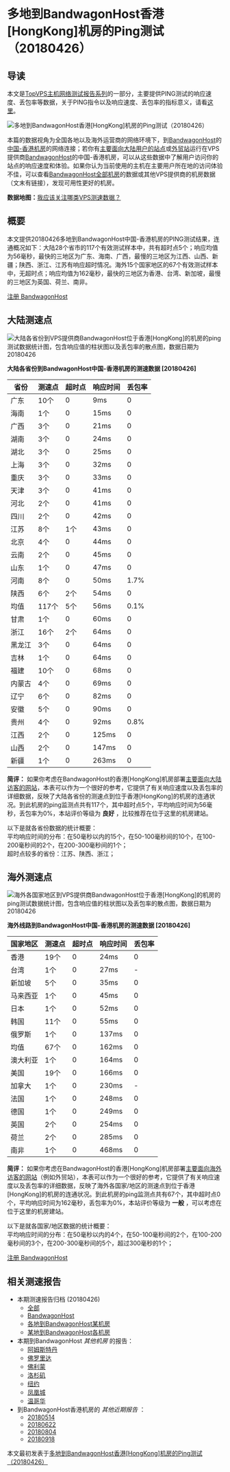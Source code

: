 #  多地到BandwagonHost香港[HongKong]机房的Ping测试（20180426） 

## 导读

本文是[TopVPS主机网络测试报告系列](https://vps123.top/pingtest)的一部分，主要提供PING测试的响应速度、丢包率等数据，关于PING指令以及响应速度、丢包率的指标意义，请看[这里](https://vps123.top/what-is-ping.html)。

![多地到BandwagonHost香港\[HongKong\]机房的Ping测试（20180426）](/images/thumbnails/to_bwg_HongKong.png)

本篇的数据视角为全国各地以及海外运营商的网络环境下，到[BandwagonHost](https://vps123.top/go/bwg)的[中国-香港机房](https://vps123.top/bandwagon-facilities.html#hongkong)的网络连接；若你有[主要面向大陆用户的站点](https://vps123.top/website-for-mainland-users.html)或[外贸站](https://vps123.top/website-for-internation-trade.html)运行在VPS提供商[BandwagonHost](https://vps123.top/go/bwg)的中国-香港机房，可以从这些数据中了解用户访问你的站点的响应速度和体验。如果你认为当前使用的主机在主要用户所在地的访问体验不佳，可以查看[BandwagonHost全部机房](/bandwagon/isp/china/20180426-bandwagon-isp-china.md)的数据或其他VPS提供商的机房数据（文末有链接），发现可用性更好的机房。

**数据地图：**[我应该关注哪类VPS测速数据？](https://vps123.top/find-pingtest-data-you-need.html)

## 概要

本文提供20180426多地到BandwagonHost中国-香港机房的PING测试结果，连通概况如下：大陆28个省市的117个有效测试样本中，共有超时点5个；响应均值为56毫秒，最快的三地区为广东、海南、广西，最慢的三地区为江西、山西、新疆；陕西、浙江、江苏有响应超时情况。海外15个国家地区的67个有效测试样本中，无超时点；响应均值为162毫秒，最快的三地区为香港、台湾、新加坡，最慢的三地区为英国、荷兰、南非。

[注册 BandwagonHost](https://vps123.top/go/bwg/_btn1)

## 大陆测速点

![大陆各省份到VPS提供商BandwagonHost位于香港\[HongKong\]的机房的ping测试数据统计图，包含响应值的柱状图以及丢包率的散点图，数据日期为20180426](/images/pingtests/bwg_20180426/plot_idc_bwg_china-hongkong_20180426_mainland.png)

**大陆各省份到BandwagonHost中国-香港机房的测速数据 [20180426]**

省份 | 测速点 | 超时点 | 响应时间 | 丢包率  
---|---|---|---|---  
广东 | 10个 | 0 | 9ms | 0  
海南 | 1个 | 0 | 15ms | 0  
广西 | 3个 | 0 | 21ms | 0  
湖南 | 3个 | 0 | 24ms | 0  
湖北 | 3个 | 0 | 25ms | 0  
上海 | 3个 | 0 | 32ms | 0  
重庆 | 3个 | 0 | 33ms | 0  
天津 | 3个 | 0 | 41ms | 0  
河北 | 2个 | 0 | 41ms | 0  
四川 | 2个 | 0 | 42ms | 0  
江苏 | 8个 | 1个 | 43ms | 0  
北京 | 4个 | 0 | 44ms | 0  
云南 | 2个 | 0 | 45ms | 0  
山东 | 1个 | 0 | 47ms | 0  
河南 | 8个 | 0 | 50ms | 1.7%  
陕西 | 6个 | 2个 | 54ms | 0  
均值 | 117个 | 5个 | 56ms | 0.1%  
甘肃 | 1个 | 0 | 60ms | 0  
浙江 | 16个 | 2个 | 64ms | 0  
黑龙江 | 3个 | 0 | 64ms | 0  
吉林 | 1个 | 0 | 64ms | 0  
福建 | 10个 | 0 | 68ms | 0  
内蒙古 | 4个 | 0 | 69ms | 0  
辽宁 | 6个 | 0 | 82ms | 0  
安徽 | 5个 | 0 | 90ms | 0  
贵州 | 4个 | 0 | 92ms | 0.8%  
江西 | 2个 | 0 | 125ms | 0  
山西 | 2个 | 0 | 147ms | 0  
新疆 | 1个 | 0 | 263ms | 0  
  
**简评：** 如果你考虑在BandwagonHost的香港[HongKong]机房部署[主要面向大陆访客的网站](website-for-mainland-users.html)，本表可以作为一个很好的参考，它提供了有关响应速度以及丢包率的详细数据，反映了大陆各省份的测速点到位于香港[HongKong]的机房的连通状况。到此机房的ping监测点共有117个，其中超时点5个，平均响应时间为56毫秒，丢包率为0%，本站评价等级为 **良好** ，比较推荐在位于这里的机房建站。

以下是就各省份数据的统计概要：  
平均响应时间的分布：在50毫秒以内的15个，在50-100毫秒间的10个，在100-200毫秒间的2个，在200-300毫秒间的1个；  
超时点较多的省份：江苏、陕西、浙江；

## 海外测速点

![海外各国家地区到VPS提供商BandwagonHost位于香港\[HongKong\]的机房的ping测试数据统计图，包含响应值的柱状图以及丢包率的散点图，数据日期为20180426](/images/pingtests/bwg_20180426/plot_idc_bwg_china-hongkong_20180426_overseas.png)

**海外线路到BandwagonHost中国-香港机房的测速数据 [20180426]**

国家地区 | 测速点 | 超时点 | 响应时间 | 丢包率  
---|---|---|---|---  
香港 | 19个 | 0 | 24ms | 0  
台湾 | 1个 | 0 | 27ms | -  
新加坡 | 5个 | 0 | 35ms | 0  
马来西亚 | 1个 | 0 | 45ms | 0  
日本 | 1个 | 0 | 52ms | 0  
韩国 | 11个 | 0 | 55ms | 0  
俄罗斯 | 1个 | 0 | 137ms | 0  
均值 | 67个 | 0 | 162ms | 0  
澳大利亚 | 1个 | 0 | 164ms | 0  
美国 | 19个 | 0 | 166ms | 0  
加拿大 | 1个 | 0 | 230ms | -  
法国 | 1个 | 0 | 248ms | 0  
德国 | 1个 | 0 | 249ms | 0  
英国 | 2个 | 0 | 254ms | 0  
荷兰 | 2个 | 0 | 285ms | 0  
南非 | 1个 | 0 | 468ms | 0  
  
**简评：** 如果你考虑在BandwagonHost的香港[HongKong]机房部署[主要面向海外访客的网站](https://vps123.top/website-for-internation-trade.html)（例如外贸站），本表可以作为一个很好的参考，它提供了有关响应速度以及丢包率的详细数据，反映了海外各国家/地区的测速点到位于香港[HongKong]的机房的连通状况。到此机房的ping监测点共有67个，其中超时点0个，平均响应时间为162毫秒，丢包率为0%，本站评价等级为 **一般** ，可以考虑在位于这里的机房建站。

以下是就各国家/地区数据的统计概要：  
平均响应时间的分布：在50毫秒以内的4个，在50-100毫秒间的2个，在100-200毫秒间的3个，在200-300毫秒间的5个，超过300毫秒的1个；

[注册 BandwagonHost](https://vps123.top/go/bwg/_btn2)

## 相关测速报告

  * 本期测速报告归档 (20180426) 
    * [全部](https://vps123.top/pingtests/20180426 "本期各VPS提供商全部测速报告")
    * [BandwagonHost](https://vps123.top/pingtests/idc-bandwagon/20180426 "本期BandwagonHost的全部测速报告")
    * [各地到BandwagonHost某机房](https://vps123.top/pingtests/idc-bandwagon/isp-global/20180426 "以BandwagonHost某机房为关注对象的视角，横向比较大陆各省份、海外各国家地区")
    * [某地到BandwagonHost各机房](https://vps123.top/pingtests/idc-bandwagon/facility-all/20180426 "以大陆某省份为关注对象的视角，横向比较BandwagonHost各机房")
  * 本期到BandwagonHost _其他机房_ 的报告： 
    * [阿姆斯特丹](/bandwagon/idc/amsterdam/20180426-bandwagon-idc-amsterdam.md "多地到BandwagonHost阿姆斯特丹机房的Ping测试 20180426")
    * [佛罗里达](/bandwagon/idc/florida/20180426-bandwagon-idc-florida.md "多地到BandwagonHost佛罗里达机房的Ping测试 20180426")
    * [佛利蒙](/bandwagon/idc/fremont/20180426-bandwagon-idc-fremont.md "多地到BandwagonHost佛利蒙机房的Ping测试 20180426")
    * [洛杉矶](/bandwagon/idc/losangeles/20180426-bandwagon-idc-losangeles.md "多地到BandwagonHost洛杉矶机房的Ping测试 20180426")
    * [纽约](/bandwagon/idc/newyork/20180426-bandwagon-idc-newyork.md "多地到BandwagonHost纽约机房的Ping测试 20180426")
    * [凤凰城](/bandwagon/idc/phoenix/20180426-bandwagon-idc-phoenix.md "多地到BandwagonHost凤凰城机房的Ping测试 20180426")
    * [温哥华](/bandwagon/idc/vancouver/20180426-bandwagon-idc-vancouver.md "多地到BandwagonHost温哥华机房的Ping测试 20180426")
  * 到BandwagonHost香港机房的 _其他近期报告_ ： 
    * [20180514](/bandwagon/idc/hongkong/20180514-bandwagon-idc-hongkong.md "多地到BandwagonHost香港机房的Ping测试 20180514")
    * [20180622](/bandwagon/idc/hongkong/20180622-bandwagon-idc-hongkong.md "多地到BandwagonHost香港机房的Ping测试 20180622")
    * [20180804](/bandwagon/idc/hongkong/20180804-bandwagon-idc-hongkong.md "多地到BandwagonHost香港机房的Ping测试 20180804")
    * [20180918](/bandwagon/idc/hongkong/20180918-bandwagon-idc-hongkong.md "多地到BandwagonHost香港机房的Ping测试 20180918")



本文最初发表于[多地到BandwagonHost香港[HongKong]机房的Ping测试（20180426）](https://vps123.top/pingtest/20180426-bandwagon-idc-hongkong.html)
